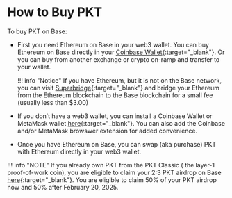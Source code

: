 # How to Buy PKT
To buy PKT on Base:

* First you need Ethereum on Base in your web3 wallet. You can buy Ethereum on Base directly in your [Coinbase Wallet](https://www.coinbase.com/wallet){:target="_blank"}. Or you can buy from another exchange or crypto on-ramp and transfer to your wallet.

    !!! info "Notice"
        If you have Ethereum, but it is not on the Base network, you can visit [Superbridge](https://bridge.base.org/deposit){:target="_blank"} and bridge your Ethereum from the Ethereum blockchain to the Base blockchain for a small fee (usually less than $3.00)

* If you don’t have a web3 wallet, you can install a Coinbase Wallet or MetaMask wallet [here](https://pkt.cash/wallet){:target="_blank"}. You can also add the Coinbase and/or MetaMask browswer extension for added convenience.
* Once you have Ethereum on Base, you can swap (aka purchase) PKT with Ethereum directly in your web3 wallet.

!!! info "NOTE"
    If you already own PKT from the PKT Classic ( the layer-1 proof-of-work coin), you are eligible to claim your 2:3 PKT airdrop on Base [here](https://app.pkt.cash/pkt-migration){:target="_blank"}. You are eligible to claim 50% of your PKT airdrop now and 50% after February 20, 2025.